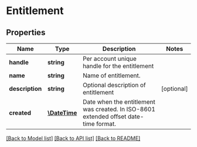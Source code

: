 # Entitlement

## Properties
Name | Type | Description | Notes
------------ | ------------- | ------------- | -------------
**handle** | **string** | Per account unique handle for the entitlement | 
**name** | **string** | Name of entitlement. | 
**description** | **string** | Optional description of entitlement | [optional] 
**created** | [**\DateTime**](\DateTime.md) | Date when the entitlement was created. In ISO-8601 extended offset date-time format. | 

[[Back to Model list]](../../README.md#documentation-for-models) [[Back to API list]](../../README.md#documentation-for-api-endpoints) [[Back to README]](../../README.md)

